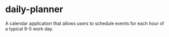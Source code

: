 # daily-planner
A calendar application that allows users to schedule events for each hour of a typical 9-5 work day.
